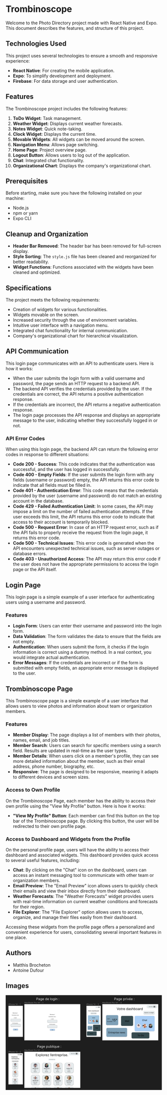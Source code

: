 # Trombinoscope

Welcome to the Photo Directory project made with React Native and Expo. This document describes the features, and structure of this project.

## Technologies Used

This project uses several technologies to ensure a smooth and responsive experience:

- **React Native**: For creating the mobile application.
- **Expo**: To simplify development and deployment.
- **Firebase**: For data storage and user authentication.
  
## Features

The Trombinoscope project includes the following features:

1. **ToDo Widget**: Task management.
2. **Weather Widget**: Displays current weather forecasts.
3. **Notes Widget**: Quick note-taking.
4. **Clock Widget**: Displays the current time.
5. **Movable Widgets**: All widgets can be moved around the screen.
6. **Navigation Menu**: Allows page switching.
7. **Home Page**: Project overview page.
8. **Logout Button**: Allows users to log out of the application.
9. **Chat**: Integrated chat functionality.
10. **Organizational Chart**: Displays the company's organizational chart.

## Prerequisites

Before starting, make sure you have the following installed on your machine:

- Node.js
- npm or yarn
- Expo CLI

## Cleanup and Organization

- **Header Bar Removed**: The header bar has been removed for full-screen display.
- **Style Sorting**: The `style.js` file has been cleaned and reorganized for better readability.
- **Widget Functions**: Functions associated with the widgets have been cleaned and optimized.

## Specifications

The project meets the following requirements:

- Creation of widgets for various functionalities.
- Widgets movable on the screen.
- Increased security through the use of environment variables.
- Intuitive user interface with a navigation menu.
- Integrated chat functionality for internal communication.
- Company's organizational chart for hierarchical visualization.

## API Communication

This login page communicates with an API to authenticate users. Here is how it works:

- When the user submits the login form with a valid username and password, the page sends an HTTP request to a backend API.
- The backend API verifies the credentials provided by the user. If the credentials are correct, the API returns a positive authentication response.
- If the credentials are incorrect, the API returns a negative authentication response.
- The login page processes the API response and displays an appropriate message to the user, indicating whether they successfully logged in or not.

### API Error Codes

When using this login page, the backend API can return the following error codes in response to different situations:

- **Code 200 - Success**: This code indicates that the authentication was successful, and the user has logged in successfully.
- **Code 400 - Empty Fields**: If the user submits the login form with any fields (username or password) empty, the API returns this error code to indicate that all fields must be filled in.
- **Code 401 - Authentication Error**: This code means that the credentials provided by the user (username and password) do not match an existing account in the database.
- **Code 429 - Failed Authentication Limit**: In some cases, the API may impose a limit on the number of failed authentication attempts. If the user exceeds this limit, the API returns this error code to indicate that access to their account is temporarily blocked.
- **Code 500 - Request Error**: In case of an HTTP request error, such as if the API fails to properly receive the request from the login page, it returns this error code.
- **Code 500 - Technical Issues**: This error code is generated when the API encounters unexpected technical issues, such as server outages or database errors.
- **Code 403 - Unauthorized Access**: The API may return this error code if the user does not have the appropriate permissions to access the login page or the API itself.

## Login Page

This login page is a simple example of a user interface for authenticating users using a username and password.

### Features

- **Login Form**: Users can enter their username and password into the login form.
- **Data Validation**: The form validates the data to ensure that the fields are not empty.
- **Authentication**: When users submit the form, it checks if the login information is correct using a dummy method. In a real context, you would integrate actual authentication.
- **Error Messages**: If the credentials are incorrect or if the form is submitted with empty fields, an appropriate error message is displayed to the user.

## Trombinoscope Page

This Trombinoscope page is a simple example of a user interface that allows users to view photos and information about team or organization members.

### Features

- **Member Display**: The page displays a list of members with their photos, names, email, and job titles.
- **Member Search**: Users can search for specific members using a search field. Results are updated in real-time as the user types.
- **Member Details**: When users click on a member's profile, they can see more detailed information about the member, such as their email address, phone number, biography, etc.
- **Responsive**: The page is designed to be responsive, meaning it adapts to different devices and screen sizes.

### Access to Own Profile

On the Trombinoscope Page, each member has the ability to access their own profile using the "View My Profile" button. Here is how it works:

- **"View My Profile" Button**: Each member can find this button on the top bar of the Trombinoscope page. By clicking this button, the user will be redirected to their own profile page.

### Access to Dashboard and Widgets from the Profile

On the personal profile page, users will have the ability to access their dashboard and associated widgets. This dashboard provides quick access to several useful features, including:

- **Chat**: By clicking on the "Chat" icon on the dashboard, users can access an instant messaging tool to communicate with other team or organization members.
- **Email Preview**: The "Email Preview" icon allows users to quickly check their emails and view their inbox directly from their dashboard.
- **Weather Forecasts**: The "Weather Forecasts" widget provides users with real-time information on current weather conditions and forecasts for their region.
- **File Explorer**: The "File Explorer" option allows users to access, organize, and manage their files easily from their dashboard.

Accessing these widgets from the profile page offers a personalized and convenient experience for users, consolidating several important features in one place.

## Authors
- Matthis Brocheton
- Antoine Dufour

## Images

![Model](images/model.png)
